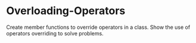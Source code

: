 # Overloading-Operators

Create member functions to override operators in a class.
Show the use of operators overriding to solve problems.
